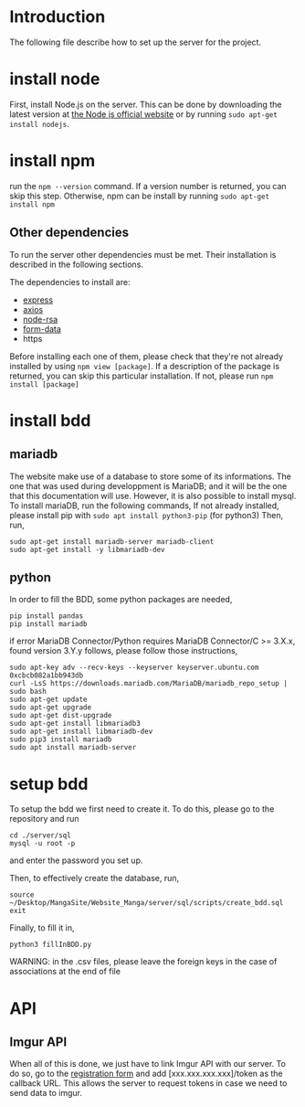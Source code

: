 # Introduction

The following file describe how to set up the server for the project.

# install node
First, install Node.js on the server. This can be done by downloading the latest version at [the Node js official website](https://nodejs.org/en/download)
or by running ```sudo apt-get install nodejs```.

# install npm
run the ```npm --version``` command. If a version number is returned, you can skip this step.
Otherwise, npm can be install by running ```sudo apt-get install npm```

## Other dependencies
To run the server other dependencies must be met. Their installation is described in the following sections.

The dependencies to install are:
- [express](https://expressjs.com/)
- [axios](https://github.com/axios/axios)
- [node-rsa](https://www.npmjs.com/package/node-rsa)
- [form-data](https://www.npmjs.com/package/form-data)
- https

Before installing each one of them, please check that they're not already installed by using ```npm view [package]```. If a description of the package is returned, you can skip this particular installation. If not, please run  ```npm install [package]```

# install bdd

## mariadb
The website make use of a database to store some of its informations. The one that was used during developpment is MariaDB; and it will be the one that this documentation will use. However, it is also possible to install mysql.
To install mariaDB, run the following commands,
If not already installed, please install pip with ```sudo apt install python3-pip``` (for python3)
Then, run,
```
sudo apt-get install mariadb-server mariadb-client
sudo apt-get install -y libmariadb-dev
```

## python

In order to fill the BDD, some python packages are needed,
```
pip install pandas
pip install mariadb
```
if error MariaDB Connector/Python requires MariaDB Connector/C >= 3.X.x, found version 3.Y.y follows, please follow those instructions,
```
sudo apt-key adv --recv-keys --keyserver keyserver.ubuntu.com 0xcbcb082a1bb943db
curl -LsS https://downloads.mariadb.com/MariaDB/mariadb_repo_setup | sudo bash
sudo apt-get update
sudo apt-get upgrade
sudo apt-get dist-upgrade
sudo apt-get install libmariadb3
sudo apt-get install libmariadb-dev
sudo pip3 install mariadb
sudo apt install mariadb-server
```

# setup bdd

To setup the bdd we first need to create it. To do this, please go to the
repository and run
```
cd ./server/sql
mysql -u root -p
```
and enter the password you set up.

Then, to effectively create the database, run,
```
source ~/Desktop/MangaSite/Website_Manga/server/sql/scripts/create_bdd.sql
exit
```

Finally, to fill it in,
```
python3 fillInBDD.py
```

WARNING: in the .csv files, please leave the foreign keys in the case of associations at the end of file

# API

## Imgur API

When all of this is done, we just have to link Imgur API with our server. To do so, go to the [registration form](https://imgur.com/signin?redirect=https%3A%2F%2Fapi.imgur.com%2Foauth2%2Faddclient) and add [xxx.xxx.xxx.xxx]/token as the callback URL. This allows the server to
request tokens in case we need to send data to imgur.
